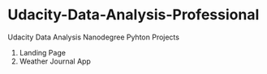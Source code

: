 # Udacity-Data-Analysis-Professional
Udacity Data Analysis Nanodegree Pyhton Projects

1. Landing Page
2. Weather Journal App
